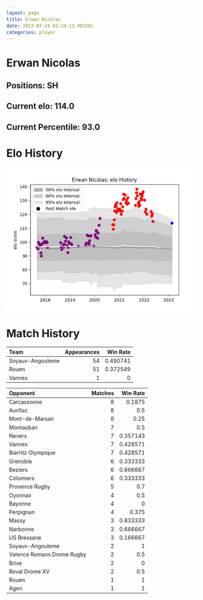 ```yaml
---  
layout: page  
title: Erwan Nicolas  
date: 2023-02-24 02:34:11.983201  
categories: player  
---
```

# Erwan Nicolas

## Positions: SH

## Current elo: 114.0

## Current Percentile: 93.0

# Elo History


![elo history](history_ErwanNicolas.png)
# Match History


| Team             |   Appearances |   Win Rate |
|:-----------------|--------------:|-----------:|
| Soyaux-Angouleme |            54 |   0.490741 |
| Rouen            |            51 |   0.372549 |
| Vannes           |             1 |   0        |

| Opponent                   |   Matches |   Win Rate |
|:---------------------------|----------:|-----------:|
| Carcassonne                |         8 |   0.1875   |
| Aurillac                   |         8 |   0.5      |
| Mont-de-Marsan             |         8 |   0.25     |
| Montauban                  |         7 |   0.5      |
| Nevers                     |         7 |   0.357143 |
| Vannes                     |         7 |   0.428571 |
| Biarritz Olympique         |         7 |   0.428571 |
| Grenoble                   |         6 |   0.333333 |
| Beziers                    |         6 |   0.666667 |
| Colomiers                  |         6 |   0.333333 |
| Provence Rugby             |         5 |   0.7      |
| Oyonnax                    |         4 |   0.5      |
| Bayonne                    |         4 |   0        |
| Perpignan                  |         4 |   0.375    |
| Massy                      |         3 |   0.833333 |
| Narbonne                   |         3 |   0.666667 |
| US Bressane                |         3 |   0.166667 |
| Soyaux-Angouleme           |         2 |   1        |
| Valence Romans Drome Rugby |         2 |   0.5      |
| Brive                      |         2 |   0        |
| Roval Drome XV             |         2 |   0.5      |
| Rouen                      |         1 |   1        |
| Agen                       |         1 |   1        |